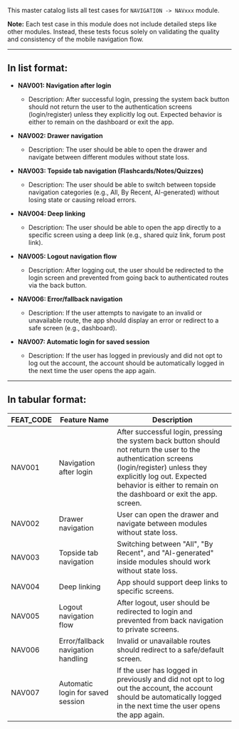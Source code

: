 This master catalog lists all test cases for `NAVIGATION -> NAVxxx` module.

**Note:** Each test case in this module does not include detailed steps like other modules. Instead, these tests focus solely on validating the quality and consistency of the mobile navigation flow.

---

## In list format:

- **NAV001: Navigation after login**

  - Description: After successful login, pressing the system back button should not return the user to the authentication screens (login/register) unless they explicitly log out. Expected behavior is either to remain on the dashboard or exit the app.

- **NAV002: Drawer navigation**

  - Description: The user should be able to open the drawer and navigate between different modules without state loss.

- **NAV003: Topside tab navigation (Flashcards/Notes/Quizzes)**

  - Description: The user should be able to switch between topside navigation categories (e.g., All, By Recent, AI-generated) without losing state or causing reload errors.

- **NAV004: Deep linking**

  - Description: The user should be able to open the app directly to a specific screen using a deep link (e.g., shared quiz link, forum post link).

- **NAV005: Logout navigation flow**

  - Description: After logging out, the user should be redirected to the login screen and prevented from going back to authenticated routes via the back button.

- **NAV006: Error/fallback navigation**

  - Description: If the user attempts to navigate to an invalid or unavailable route, the app should display an error or redirect to a safe screen (e.g., dashboard).

- **NAV007: Automatic login for saved session**
  - Description: If the user has logged in previously and did not opt to log out the account, the account should be automatically logged in the next time the user opens the app again.

---

## In tabular format:

| FEAT_CODE | Feature Name                       | Description                                                                                                                                                                                                                                       |
| --------- | ---------------------------------- | ------------------------------------------------------------------------------------------------------------------------------------------------------------------------------------------------------------------------------------------------- |
| NAV001    | Navigation after login             | After successful login, pressing the system back button should not return the user to the authentication screens (login/register) unless they explicitly log out. Expected behavior is either to remain on the dashboard or exit the app. screen. |
| NAV002    | Drawer navigation                  | User can open the drawer and navigate between modules without state loss.                                                                                                                                                                         |
| NAV003    | Topside tab navigation             | Switching between "All", "By Recent", and "AI-generated" inside modules should work without state loss.                                                                                                                                           |
| NAV004    | Deep linking                       | App should support deep links to specific screens.                                                                                                                                                                                                |
| NAV005    | Logout navigation flow             | After logout, user should be redirected to login and prevented from back navigation to private screens.                                                                                                                                           |
| NAV006    | Error/fallback navigation handling | Invalid or unavailable routes should redirect to a safe/default screen.                                                                                                                                                                           |
| NAV007    | Automatic login for saved session  | If the user has logged in previously and did not opt to log out the account, the account should be automatically logged in the next time the user opens the app again.                                                                            |
